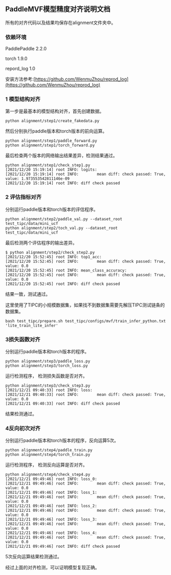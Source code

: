 ## PaddleMVF模型精度对齐说明文档

所有的对齐代码以及结果均保存在alignment文件夹中。

### 依赖环境

PaddlePaddle 2.2.0

torch 1.9.0

repord_log 1.0

安装方法参考:[https://github.com/WenmuZhou/reprod_log](https://github.com/WenmuZhou/reprod_log)

### 1 模型结构对齐
第一步是最基本的模型结构对齐，首先创建数据。
```shell
python alignment/step1/create_fakedata.py
```
然后分别执行paddle版本和torch版本的前向运算。
```shell
python alignment/step1/paddle_forward.py 
python alignment/step1/torch_forward.py 
```
最后检查两个版本的网络输出结果差异，检测结果通过。
```shell
python alignment/step1/check_step1.py
[2021/12/20 15:19:14] root INFO: logits: 
[2021/12/20 15:19:14] root INFO:        mean diff: check passed: True, value: 1.973553542811146e-09
[2021/12/20 15:19:14] root INFO: diff check passed
```
### 2 评估指标对齐
分别运行paddle版本和torch版本的评估程序。
```shell
python alignment/step2/paddle_val.py --dataset_root test_tipc/data/mini_ucf
python alignment/step2/toch_val.py --dataset_root test_tipc/data/mini_ucf
```

最后检测两个评估程序的输出差异。
```shell
$ python alignment/step2/check_step2.py 
[2021/12/20 15:52:45] root INFO: top1_acc: 
[2021/12/20 15:52:45] root INFO:        mean diff: check passed: True, value: 0.0
[2021/12/20 15:52:45] root INFO: mean_class_accuracy: 
[2021/12/20 15:52:45] root INFO:        mean diff: check passed: True, value: 0.0
[2021/12/20 15:52:45] root INFO: diff check passed
```

结果一致，测试通过。

这里使用了TIPC的小规模数据集，如果找不到数据集需要先解压TIPC测试链条的数据集。
```shell
bash test_tipc/prepare.sh test_tipc/configs/mvf/train_infer_python.txt 'lite_train_lite_infer'
```

### 3损失函数对齐
分别运行paddle版本和torch版本的程序。
```shell
python alignment/step3/paddle_loss.py
python alignment/step3/torch_loss.py
```
运行检测程序， 检测损失函数是否对齐。
```shell
python alignment/step3/check_step3.py
[2021/12/21 09:40:33] root INFO: loss: 
[2021/12/21 09:40:33] root INFO:        mean diff: check passed: True, value: 0.0
[2021/12/21 09:40:33] root INFO: diff check passed
```
结果检测通过。

### 4反向初次对齐

分别运行paddle版本和torch版本的程序，反向运算5次。
```shell
python alignment/step4/paddle_train.py
python alignment/step4/torch_train.py
```
运行检测程序， 检测反向运算是否对齐。
```shell
python alignment/step4/check_step4.py
[2021/12/21 09:49:46] root INFO: loss_0: 
[2021/12/21 09:49:46] root INFO:        mean diff: check passed: True, value: 0.0
[2021/12/21 09:49:46] root INFO: loss_1: 
[2021/12/21 09:49:46] root INFO:        mean diff: check passed: True, value: 0.0
[2021/12/21 09:49:46] root INFO: loss_2: 
[2021/12/21 09:49:46] root INFO:        mean diff: check passed: True, value: 0.0
[2021/12/21 09:49:46] root INFO: loss_3: 
[2021/12/21 09:49:46] root INFO:        mean diff: check passed: True, value: 0.0
[2021/12/21 09:49:46] root INFO: loss_4: 
[2021/12/21 09:49:46] root INFO:        mean diff: check passed: True, value: 0.0
[2021/12/21 09:49:46] root INFO: diff check passed

```
5次反向运算结果检测通过。

经过上面的对齐检测，可以证明模型复现正确。



